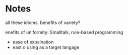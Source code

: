 

# Notes

all these idioms. benefits of variety?

enefits of uniformity: Smalltalk, rule-based programming

- ease of expalnation
- east o using as a target langage
